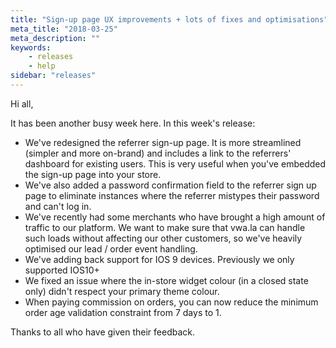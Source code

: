 ```yaml
---
title: "Sign-up page UX improvements + lots of fixes and optimisations"
meta_title: "2018-03-25"
meta_description: ""
keywords:
    - releases
    - help
sidebar: "releases"
---
```


Hi all,

It has been another busy week here. In this week's release:

* We've redesigned the referrer sign-up page. It is more streamlined (simpler and more on-brand) and includes a link to the referrers' dashboard for existing users. This is very useful when you've embedded the sign-up page into your store.
* We've also added a password confirmation field to the referrer sign up page to eliminate instances where the referrer mistypes their password and can't log in.
* We've recently had some merchants who have brought a high amount of traffic to our platform. We want to make sure that vwa.la can handle such loads without affecting our other customers, so we've heavily optimised our lead / order event handling.
* We've adding back support for IOS 9 devices. Previously we only supported IOS10+
* We fixed an issue where the in-store widget colour (in a closed state only) didn't respect your primary theme colour.
* When paying commission on orders, you can now reduce the minimum order age validation constraint from 7 days to 1.

Thanks to all who have given their feedback.